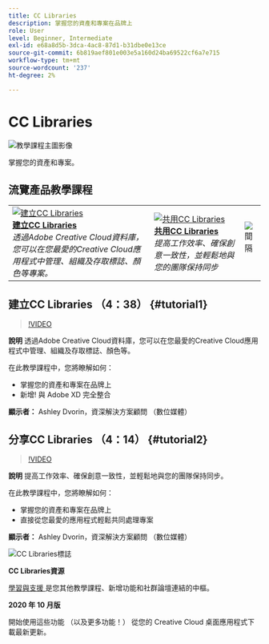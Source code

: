 ```yaml
---
title: CC Libraries
description: 掌握您的資產和專案在品牌上
role: User
level: Beginner, Intermediate
exl-id: e68a8d5b-3dca-4ac8-87d1-b31dbe0e13ce
source-git-commit: 6b819aef801e003e5a160d24ba69522cf6a7e715
workflow-type: tm+mt
source-wordcount: '237'
ht-degree: 2%

---
```


# CC Libraries

![教學課程主圖影像](../assets/CCLibs.jpg)

掌握您的資產和專案。

## 流覽產品教學課程

<table style="table-layout:fixed">
<tr>
 <td>
   <a href="cclibraries.md#tutorial1">
      <img alt="建立CC Libraries" src="../assets/libraries_create_dvorin_thumbnail.jpg" />
   </a>
    <div>
   <a href="cclibraries.md#tutorial1"><strong>建立CC Libraries</strong></a>
    </div>
    <em>透過Adobe Creative Cloud資料庫，您可以在您最愛的Creative Cloud應用程式中管理、組織及存取標誌、顏色等專案。</em>
    <br>
  </td>
   <td>
   <a href="cclibraries.md#tutorial2">
      <img alt="共用CC Libraries" src="../assets/libraries_share_dvorin_thumbnail.jpg" />
   </a>
    <div>
   <a href="cclibraries.md#tutorial2"><strong>共用CC Libraries</strong></a>
    </div>
    <em>提高工作效率、確保創意一致性，並輕鬆地與您的團隊保持同步</em>
    <br>
  </td>
  <td>
    <img alt="間隔" src="../assets/Whitespacer.png" />
    <div>
    <br>
  </td>
</tr>
</table>

## 建立CC Libraries （4：38） {#tutorial1}

>[!VIDEO](https://video.tv.adobe.com/v/326802?hidetitle=true)

**說明**
透過Adobe Creative Cloud資料庫，您可以在您最愛的Creative Cloud應用程式中管理、組織及存取標誌、顏色等。

在此教學課程中，您將瞭解如何：
* 掌握您的資產和專案在品牌上
* 新增! 與 Adobe XD 完全整合

**顯示者：**
Ashley Dvorin，資深解決方案顧問 （數位媒體）

## 分享CC Libraries （4：14） {#tutorial2}

>[!VIDEO](https://video.tv.adobe.com/v/326803?hidetitle=true)

**說明**
提高工作效率、確保創意一致性，並輕鬆地與您的團隊保持同步。

在此教學課程中，您將瞭解如何：
* 掌握您的資產和專案在品牌上
* 直接從您最愛的應用程式輕鬆共同處理專案

**顯示者：**
Ashley Dvorin，資深解決方案顧問 （數位媒體）

![CC Libraries標誌](../assets/cc_appicon_96.png)

**CC Libraries資源**

[學習與支援 ](https://helpx.adobe.com/creative-cloud/help/libraries.html) 是您其他教學課程、新增功能和社群論壇連結的中樞。

**2020 年 10 月版**

開始使用這些功能 （以及更多功能！） 從您的 Creative Cloud 桌面應用程式下載最新更新。
